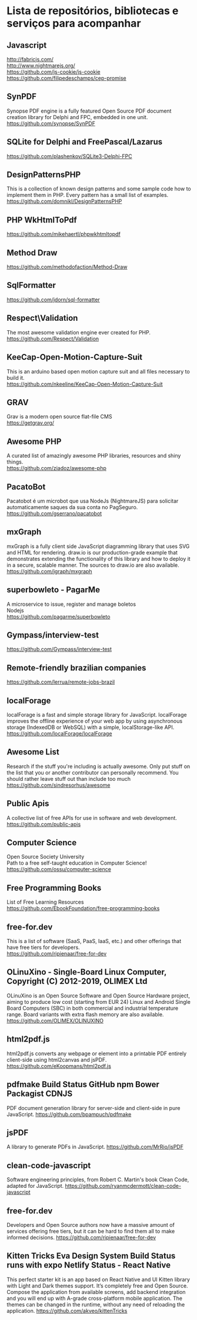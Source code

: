 # Lista de repositórios, bibliotecas e serviços para acompanhar

## Javascript
http://fabricjs.com/  
http://www.nightmarejs.org/  
https://github.com/js-cookie/js-cookie  
https://github.com/filipedeschamps/cep-promise  

## SynPDF
Synopse PDF engine is a fully featured Open Source PDF document creation library for Delphi and FPC, embedded in one unit.  
https://github.com/synopse/SynPDF


## SQLite for Delphi and FreePascal/Lazarus
https://github.com/plashenkov/SQLite3-Delphi-FPC


## DesignPatternsPHP
This is a collection of known design patterns and some sample code how to implement them in PHP. Every pattern has a small list of examples.  
https://github.com/domnikl/DesignPatternsPHP


## PHP WkHtmlToPdf
https://github.com/mikehaertl/phpwkhtmltopdf

## Method Draw
https://github.com/methodofaction/Method-Draw

## SqlFormatter
https://github.com/jdorn/sql-formatter

## Respect\Validation
The most awesome validation engine ever created for PHP.  
https://github.com/Respect/Validation

## KeeCap-Open-Motion-Capture-Suit
This is an arduino based open motion capture suit and all files necessary to build it.  
https://github.com/nkeeline/KeeCap-Open-Motion-Capture-Suit


## GRAV
Grav is a modern open source flat-file CMS  
https://getgrav.org/

## Awesome PHP 
A curated list of amazingly awesome PHP libraries, resources and shiny things.  
https://github.com/ziadoz/awesome-php

## PacatoBot
Pacatobot é um microbot que usa NodeJs (NightmareJS) para solicitar automaticamente saques da sua conta no PagSeguro.  
https://github.com/gserrano/pacatobot

## mxGraph
mxGraph is a fully client side JavaScript diagramming library that uses SVG and HTML for rendering. draw.io is our production-grade example that demonstrates extending the functionality of this library and how to deploy it in a secure, scalable manner. The sources to draw.io are also available.  
https://github.com/jgraph/mxgraph

## superbowleto - PagarMe
A microservice to issue, register and manage boletos  
Nodejs  
https://github.com/pagarme/superbowleto


## Gympass/interview-test
https://github.com/Gympass/interview-test

## Remote-friendly brazilian companies
https://github.com/lerrua/remote-jobs-brazil

## localForage
localForage is a fast and simple storage library for JavaScript. localForage improves the offline experience of your web app by using asynchronous storage (IndexedDB or WebSQL) with a simple, localStorage-like API.  
https://github.com/localForage/localForage  


## Awesome List
Research if the stuff you're including is actually awesome. Only put stuff on the list that you or another contributor can personally recommend. You should rather leave stuff out than include too much  
https://github.com/sindresorhus/awesome

## Public Apis
A collective list of free APIs for use in software and web development.  
https://github.com/public-apis


## Computer Science
Open Source Society University  
Path to a free self-taught education in Computer Science!  
https://github.com/ossu/computer-science

## Free Programming Books
List of Free Learning Resources  
https://github.com/EbookFoundation/free-programming-books

## free-for.dev
This is a list of software (SaaS, PaaS, IaaS, etc.) and other offerings that have free tiers for developers.  
https://github.com/ripienaar/free-for-dev

## OLinuXino - Single-Board Linux Computer, Copyright (C) 2012-2019, OLIMEX Ltd
OLinuXino is an Open Source Software and Open Source Hardware project, aiming to produce low cost (starting from EUR 24)
Linux and Android Single Board Computers (SBC) in both commercial and industrial temperature range. Board variants with extra flash memory
are also available.  
https://github.com/OLIMEX/OLINUXINO

## html2pdf.js
html2pdf.js converts any webpage or element into a printable PDF entirely client-side using html2canvas and jsPDF. 
https://github.com/eKoopmans/html2pdf.js

## pdfmake Build Status GitHub npm Bower Packagist CDNJS
PDF document generation library for server-side and client-side in pure JavaScript.
https://github.com/bpampuch/pdfmake

## jsPDF
A library to generate PDFs in JavaScript.
https://github.com/MrRio/jsPDF

## clean-code-javascript
Software engineering principles, from Robert C. Martin's book Clean Code, adapted for JavaScript. 
https://github.com/ryanmcdermott/clean-code-javascript

## free-for.dev
Developers and Open Source authors now have a massive amount of services offering free tiers, but it can be hard to find them all to make informed decisions.
https://github.com/ripienaar/free-for-dev

## Kitten Tricks Eva Design System Build Status runs with expo Netlify Status - React Native
This perfect starter kit is an app based on React Native and UI Kitten library with Light and Dark themes support. It’s completely free and Open Source. Compose the application from available screens, add backend integration and you will end up with A-grade cross-platform mobile application. The themes can be changed in the runtime, without any need of reloading the application.
https://github.com/akveo/kittenTricks
